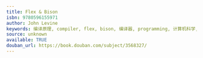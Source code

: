 ```yaml
---
title: Flex & Bison
isbn: 9780596155971
author: John Levine
keywords: 编译原理, compiler, flex, bison, 编译器, programming, 计算机科学, 编程工具
source: unknown
available: TRUE
douban_url: https://book.douban.com/subject/3568327/
---
```

